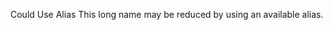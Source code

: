 Could Use Alias
This long name may be reduced by using an available alias.

<?php

use a\b\c;

// This may be reduced with the above alias
new a\b\c\d();

// This too
new a\b\c\d\e\f();

// This yet again
new a\b\c();

?>
